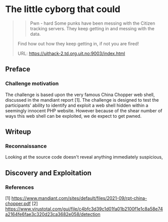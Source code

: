 # The little cyborg that could

>> Pwn - hard
> Some punks have been messing with the Citizen tracking servers.
> They keep getting in and messing with the data.
>
> Find how out how they keep getting in, if not you are fired!
>
> URL: <https://uithack-2.td.org.uit.no:9003/index.html>

## Preface

### Challenge motivation

The challenge is based upon the very famous China Chopper web shell, discussed in the mandiant report [1].
The challenge is designed to test the participants' ability to identify and exploit a web shell hidden within a seemingly innocent PHP website.
However because of the shear number of ways this web shell can be exploited, we de expect to get pwned.

## Writeup

### Reconnaissance

Looking at the source code doesn't reveal anything immediately suspicious,

## Discovery and Exploitation

### References

[1] <https://www.mandiant.com/sites/default/files/2021-09/rpt-china-chopper.pdf>
[2] <https://www.virustotal.com/gui/file/c4bfc3d39c1d01fa01b2100f1e1c8a58e74a2164fe6fae3c320d23ca3682e058/detection>

